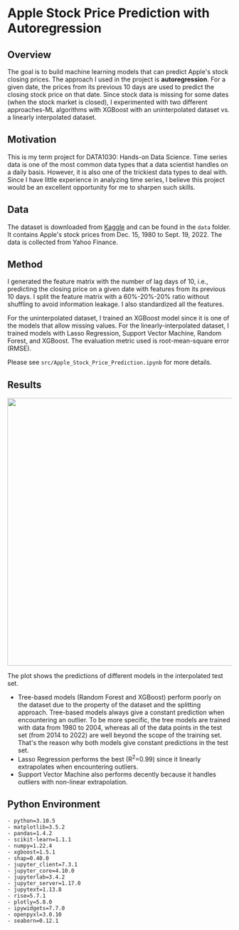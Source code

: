 # Apple Stock Price Prediction with Autoregression

## Overview
The goal is to build machine learning models that can predict Apple's stock closing prices. The approach I used in the project is **autoregression**. For a given date, the prices from its previous 10 days are used to predict the closing stock price on that date. Since stock data is missing for some dates (when the stock market is closed), I experimented with two different approaches-ML algorithms with XGBoost with an uninterpolated dataset vs. a linearly interpolated dataset.

## Motivation
This is my term project for DATA1030: Hands-on Data Science. Time series data is one of the most common data types that a data scientist handles on a daily basis. However, it is also one of the trickiest data types to deal with. Since I have little experience in analyzing time series, I believe this project would be an excellent opportunity for me to sharpen such skills.

## Data
The dataset is downloaded from [Kaggle](https://www.kaggle.com/datasets/whenamancodes/alphabet-inc-google-founding-years-analysis) and can be found in the `data` folder. It contains Apple's stock prices from Dec. 15, 1980 to Sept. 19, 2022. The data is collected from Yahoo Finance.

## Method
I generated the feature matrix with the number of lag days of 10, i.e., predicting the closing price on a given date with features from its previous 10 days. I split the feature matrix with a 60%-20%-20% ratio without shuffling to avoid information leakage. I also standardized all the features.

For the uninterpolated dataset, I trained an XGBoost model since it is one of the models that allow missing values. For the linearly-interpolated dataset, I trained models with Lasso Regression, Support Vector Machine, Random Forest, and XGBoost. The evaluation metric used is root-mean-square error (RMSE).

Please see `src/Apple_Stock_Price_Prediction.ipynb` for more details.

## Results
<img src="https://github.com/leehengpan/AAPL-StockPricePrediction/blob/main/figures/test_pred.png" width="600"/>

The plot shows the predictions of different models in the interpolated test set.

- Tree-based models (Random Forest and XGBoost) perform poorly on the dataset due to the property of the dataset and the splitting approach. Tree-based models always give a constant prediction when encountering an outlier. To be more specific, the tree models are trained with data from 1980 to 2004, whereas all of the data points in the test set (from 2014 to 2022) are well beyond the scope of the training set. That's the reason why both models give constant predictions in the test set.
- Lasso Regression performs the best (R<sup>2</sup>=0.99) since it linearly extrapolates when encountering outliers.
- Support Vector Machine also performs decently because it handles outliers with non-linear extrapolation. 

## Python Environment
```
- python=3.10.5
- matplotlib=3.5.2
- pandas=1.4.2
- scikit-learn=1.1.1
- numpy=1.22.4
- xgboost=1.5.1
- shap=0.40.0
- jupyter_client=7.3.1
- jupyter_core=4.10.0
- jupyterlab=3.4.2
- jupyter_server=1.17.0
- jupytext=1.13.8
- rise=5.7.1
- plotly=5.8.0
- ipywidgets=7.7.0
- openpyxl=3.0.10
- seaborn=0.12.1
```
